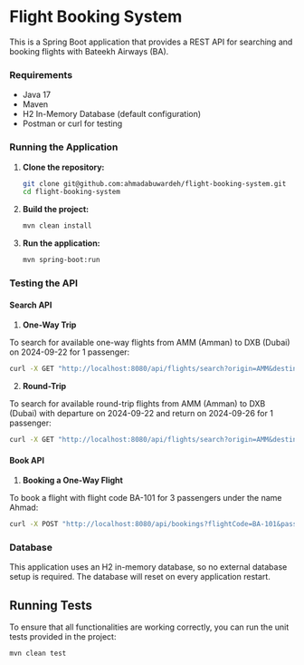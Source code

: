 # Flight Booking System

This is a Spring Boot application that provides a REST API for searching and booking flights with Bateekh Airways (BA).

### Requirements

- Java 17
- Maven
- H2 In-Memory Database (default configuration)
- Postman or curl for testing

### Running the Application

1. **Clone the repository:**
   ```bash
   git clone git@github.com:ahmadabuwardeh/flight-booking-system.git
   cd flight-booking-system

2. **Build the project:**
   ```bash
   mvn clean install

3. **Run the application:**
   ```bash
   mvn spring-boot:run

### Testing the API

#### Search API

1. **One-Way Trip**

To search for available one-way flights from AMM (Amman) to DXB (Dubai) on 2024-09-22 for 1 passenger:

```bash
curl -X GET "http://localhost:8080/api/flights/search?origin=AMM&destination=DXB&departureDate=2024-09-22&passengers=1"
```

2. **Round-Trip**

To search for available round-trip flights from AMM (Amman) to DXB (Dubai) with departure on 2024-09-22 and return on 2024-09-26 for 1 passenger:

```bash
curl -X GET "http://localhost:8080/api/flights/search?origin=AMM&destination=DXB&departureDate=2024-09-22&returnDate=2024-09-29&passengers=1"
```


#### Book API

1. **Booking a One-Way Flight**

To book a flight with flight code BA-101 for 3 passengers under the name Ahmad:

```bash
curl -X POST "http://localhost:8080/api/bookings?flightCode=BA-101&passengerName=Ahmad&passengers=3"
```

### Database

This application uses an H2 in-memory database, so no external database setup is required. The database will reset on every application restart.


## Running Tests

To ensure that all functionalities are working correctly, you can run the unit tests provided in the project:

   ```bash
   mvn clean test
